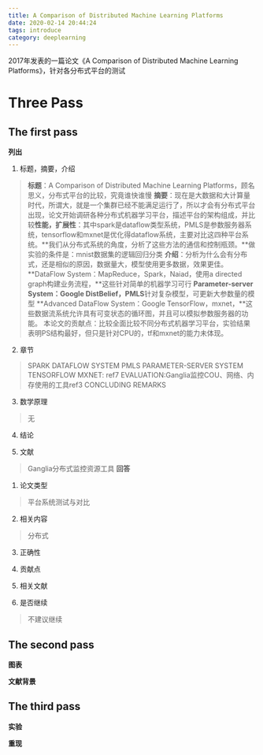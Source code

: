 ```yaml
---
title: A Comparison of Distributed Machine Learning Platforms
date: 2020-02-14 20:44:24
tags: introduce
category: deeplearning
---
```


2017年发表的一篇论文《A Comparison of Distributed Machine Learning Platforms》，针对各分布式平台的测试

# Three Pass

## The first pass
**列出**
1. 标题，摘要，介绍
 > **标题**：A Comparison of Distributed Machine Learning Platforms，顾名思义，分布式平台的比较，究竟谁快谁慢
 > **摘要**：现在是大数据和大计算量时代，所谓大，就是一个集群已经不能满足运行了，所以才会有分布式平台出现，论文开始调研各种分布式机器学习平台，描述平台的架构组成，并比较**性能，扩展性**：其中spark是dataflow类型系统，PMLS是参数服务器系统，tensorflow和mxnet是优化得dataflow系统，主要对比这四种平台系统。**我们从分布式系统的角度，分析了这些方法的通信和控制瓶颈。**做实验的条件是：mnist数据集的逻辑回归分类
 > **介绍**：分析为什么会有分布式，还是相似的原因，数据量大，模型使用更多数据，效果更佳。
 **DataFlow System：MapReduce，Spark，Naiad，使用a directed graph构建业务流程，**这些针对简单的机器学习可行
 **Parameter-server System：Google DistBelief，PMLS**针对复杂模型，可更新大参数量的模型
 **Advanced DataFlow System：Google TensorFlow，mxnet，**这些数据流系统允许具有可变状态的循环图，并且可以模拟参数服务器的功能。
 本论文的贡献点：比较全面比较不同分布式机器学习平台，实验结果表明PS结构最好，但只是针对CPU的，tf和mxnet的能力未体现。
2. 章节
 > SPARK DATAFLOW SYSTEM
 > PMLS PARAMETER-SERVER SYSTEM
 > TENSORFLOW
 > MXNET: ref7
 > EVALUATION:Ganglia监控COU、网络、内存使用的工具ref3
 > CONCLUDING REMARKS
3. 数学原理
 > 无
4. 结论
 > 
5. 文献
 > Ganglia分布式监控资源工具
**回答**
1. 论文类型
 > 平台系统测试与对比
2. 相关内容
 > 分布式
3. 正确性
 > 
4. 贡献点
 > 
5. 相关文献
 >
6. 是否继续
 > 不建议继续
## The second pass
**图表**

**文献背景**

## The third pass
**实验**

**重现**
